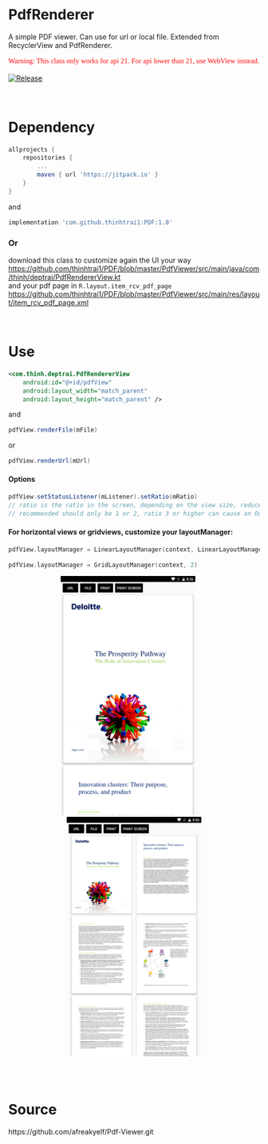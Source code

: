 # PdfRenderer
A simple PDF viewer. Can use for url or local file. Extended from RecyclerView and PdfRenderer.

<img src="https://github.com/thinhtrai1/PDF/blob/master/warning.svg"/>

[![Release](https://jitpack.io/v/thinhtrai1/PDF.svg)](https://jitpack.io/#thinhtrai1/PDF)
<br>  
<br>
# Dependency
```gradle
allprojects {
    repositories {
        ...
        maven { url 'https://jitpack.io' }
    }
}
```
and
```gradle
implementation 'com.github.thinhtrai1:PDF:1.0'
```
### Or
download this class to customize again the UI your way
https://github.com/thinhtrai1/PDF/blob/master/PdfViewer/src/main/java/com/thinh/deptrai/PdfRendererView.kt  
and your pdf page in `R.layout.item_rcv_pdf_page`  
https://github.com/thinhtrai1/PDF/blob/master/PdfViewer/src/main/res/layout/item_rcv_pdf_page.xml
<br>  
<br>
# Use
```xml
<com.thinh.deptrai.PdfRendererView
    android:id="@+id/pdfView"
    android:layout_width="match_parent"
    android:layout_height="match_parent" />
```
and
```java
pdfView.renderFile(mFile)
```
or
```java
pdfView.renderUrl(mUrl)
```  
#### Options
```java
pdfView.setStatusListener(mListener).setRatio(mRatio)
// ratio is the ratio in the screen, depending on the view size, reduce it to increase performance, default is 2,
// recommended should only be 1 or 2, ratio 3 or higher can cause an OutOfMemoryError in case too many large images have to be processed at once.
```
#### For horizontal views or gridviews, customize your layoutManager:  
```kotlin 
pdfView.layoutManager = LinearLayoutManager(context, LinearLayoutManager.HORIZONTAL, false)
```
```kotlin
pdfView.layoutManager = GridLayoutManager(context, 2)
```
<p align="center"><img src="https://github.com/thinhtrai1/PDF/blob/master/device-2021-06-10-082645.png" width="270" height="480" />
    &nbsp;&nbsp;&nbsp;&nbsp;&nbsp;<img src="https://github.com/thinhtrai1/PDF/blob/master/device-2021-06-10-093603.png" width="270" height="480" /></p>
<br>  
<br>
<h1>Source</h1>
https://github.com/afreakyelf/Pdf-Viewer.git
